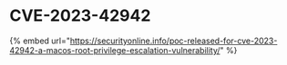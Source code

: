 # CVE-2023-42942



{% embed url="https://securityonline.info/poc-released-for-cve-2023-42942-a-macos-root-privilege-escalation-vulnerability/" %}
